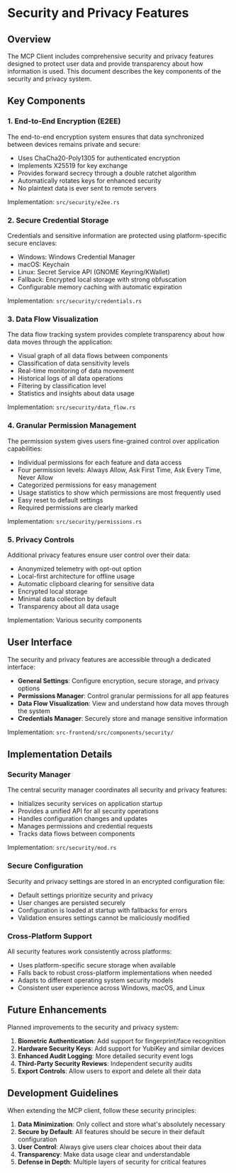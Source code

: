 # Security and Privacy Features

## Overview

The MCP Client includes comprehensive security and privacy features designed to protect user data and provide transparency about how information is used. This document describes the key components of the security and privacy system.

## Key Components

### 1. End-to-End Encryption (E2EE)

The end-to-end encryption system ensures that data synchronized between devices remains private and secure:

- Uses ChaCha20-Poly1305 for authenticated encryption
- Implements X25519 for key exchange
- Provides forward secrecy through a double ratchet algorithm
- Automatically rotates keys for enhanced security
- No plaintext data is ever sent to remote servers

Implementation: `src/security/e2ee.rs`

### 2. Secure Credential Storage

Credentials and sensitive information are protected using platform-specific secure enclaves:

- Windows: Windows Credential Manager
- macOS: Keychain
- Linux: Secret Service API (GNOME Keyring/KWallet)
- Fallback: Encrypted local storage with strong obfuscation
- Configurable memory caching with automatic expiration

Implementation: `src/security/credentials.rs`

### 3. Data Flow Visualization

The data flow tracking system provides complete transparency about how data moves through the application:

- Visual graph of all data flows between components
- Classification of data sensitivity levels
- Real-time monitoring of data movement
- Historical logs of all data operations
- Filtering by classification level
- Statistics and insights about data usage

Implementation: `src/security/data_flow.rs`

### 4. Granular Permission Management

The permission system gives users fine-grained control over application capabilities:

- Individual permissions for each feature and data access
- Four permission levels: Always Allow, Ask First Time, Ask Every Time, Never Allow
- Categorized permissions for easy management
- Usage statistics to show which permissions are most frequently used
- Easy reset to default settings
- Required permissions are clearly marked

Implementation: `src/security/permissions.rs`

### 5. Privacy Controls

Additional privacy features ensure user control over their data:

- Anonymized telemetry with opt-out option
- Local-first architecture for offline usage
- Automatic clipboard clearing for sensitive data
- Encrypted local storage
- Minimal data collection by default
- Transparency about all data usage

Implementation: Various security components

## User Interface

The security and privacy features are accessible through a dedicated interface:

- **General Settings**: Configure encryption, secure storage, and privacy options
- **Permissions Manager**: Control granular permissions for all app features
- **Data Flow Visualization**: View and understand how data moves through the system
- **Credentials Manager**: Securely store and manage sensitive information

Implementation: `src-frontend/src/components/security/`

## Implementation Details

### Security Manager

The central security manager coordinates all security and privacy features:

- Initializes security services on application startup
- Provides a unified API for all security operations
- Handles configuration changes and updates
- Manages permissions and credential requests
- Tracks data flows between components

Implementation: `src/security/mod.rs`

### Secure Configuration

Security and privacy settings are stored in an encrypted configuration file:

- Default settings prioritize security and privacy
- User changes are persisted securely
- Configuration is loaded at startup with fallbacks for errors
- Validation ensures settings cannot be maliciously modified

### Cross-Platform Support

All security features work consistently across platforms:

- Uses platform-specific secure storage when available
- Falls back to robust cross-platform implementations when needed
- Adapts to different operating system security models
- Consistent user experience across Windows, macOS, and Linux

## Future Enhancements

Planned improvements to the security and privacy system:

1. **Biometric Authentication**: Add support for fingerprint/face recognition
2. **Hardware Security Keys**: Add support for YubiKey and similar devices
3. **Enhanced Audit Logging**: More detailed security event logs
4. **Third-Party Security Reviews**: Independent security audits
5. **Export Controls**: Allow users to export and delete all their data

## Development Guidelines

When extending the MCP client, follow these security principles:

1. **Data Minimization**: Only collect and store what's absolutely necessary
2. **Secure by Default**: All features should be secure in their default configuration
3. **User Control**: Always give users clear choices about their data
4. **Transparency**: Make data usage clear and understandable
5. **Defense in Depth**: Multiple layers of security for critical features
